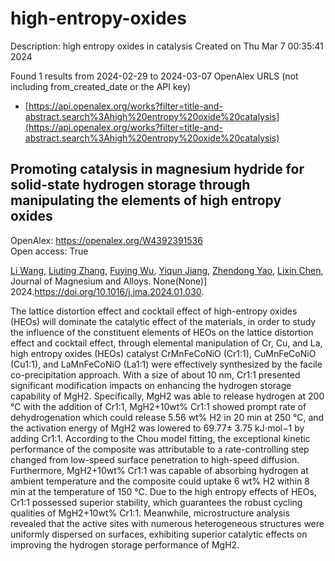 # high-entropy-oxides
Description: high entropy oxides in catalysis
Created on Thu Mar  7 00:35:41 2024

Found 1 results from 2024-02-29 to 2024-03-07
OpenAlex URLS (not including from_created_date or the API key)
- [https://api.openalex.org/works?filter=title-and-abstract.search%3Ahigh%20entropy%20oxide%20catalysis](https://api.openalex.org/works?filter=title-and-abstract.search%3Ahigh%20entropy%20oxide%20catalysis)

## Promoting catalysis in magnesium hydride for solid-state hydrogen storage through manipulating the elements of high entropy oxides   

OpenAlex: https://openalex.org/W4392391536    
Open access: True
    
[Li Wang](https://openalex.org/A5004591407), [Liuting Zhang](https://openalex.org/A5067964625), [Fuying Wu](https://openalex.org/A5090373185), [Yiqun Jiang](https://openalex.org/A5089114394), [Zhendong Yao](https://openalex.org/A5048645037), [Lixin Chen](https://openalex.org/A5010466371), Journal of Magnesium and Alloys. None(None)] 2024.https://doi.org/10.1016/j.jma.2024.01.030.
    
The lattice distortion effect and cocktail effect of high-entropy oxides (HEOs) will dominate the catalytic effect of the materials, in order to study the influence of the constituent elements of HEOs on the lattice distortion effect and cocktail effect, through elemental manipulation of Cr, Cu, and La, high entropy oxides (HEOs) catalyst CrMnFeCoNiO (Cr1:1), CuMnFeCoNiO (Cu1:1), and LaMnFeCoNiO (La1:1) were effectively synthesized by the facile co-precipitation approach. With a size of about 10 nm, Cr1:1 presented significant modification impacts on enhancing the hydrogen storage capability of MgH2. Specifically, MgH2 was able to release hydrogen at 200 °C with the addition of Cr1:1, MgH2+10wt% Cr1:1 showed prompt rate of dehydrogenation which could release 5.56 wt% H2 in 20 min at 250 °C, and the activation energy of MgH2 was lowered to 69.77± 3.75 kJ⋅mol−1 by adding Cr1:1. According to the Chou model fitting, the exceptional kinetic performance of the composite was attributable to a rate-controlling step changed from low-speed surface penetration to high-speed diffusion. Furthermore, MgH2+10wt% Cr1:1 was capable of absorbing hydrogen at ambient temperature and the composite could uptake 6 wt% H2 within 8 min at the temperature of 150 °C. Due to the high entropy effects of HEOs, Cr1:1 possessed superior stability, which guarantees the robust cycling qualities of MgH2+10wt% Cr1:1. Meanwhile, microstructure analysis revealed that the active sites with numerous heterogeneous structures were uniformly dispersed on surfaces, exhibiting superior catalytic effects on improving the hydrogen storage performance of MgH2.    

    
